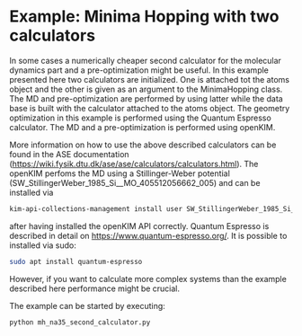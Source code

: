 # Example: Minima Hopping with two calculators
In some cases a numerically cheaper second calculator for the molecular dynamics part and a pre-optimization might be useful. In this example presented here two calculators are initialized. One is attached tot the atoms object and the other is given as an argument to the MinimaHopping class. The MD and pre-optimization are performed by using latter while the data base is built with the calculator attached to the atoms object. The geometry optimization in this example is performed using the Quantum Espresso calculator. The MD and a pre-optimization is performed using openKIM.

More information on how to use the above described calculators can be found in the ASE documentation (https://wiki.fysik.dtu.dk/ase/ase/calculators/calculators.html). The openKIM perfoms the MD using a Stillinger-Weber potential (SW_StillingerWeber_1985_Si__MO_405512056662_005) and can be installed via
```bash
kim-api-collections-management install user SW_StillingerWeber_1985_Si__MO_405512056662_005
```
after having installed the openKIM API correctly. Quantum Espresso is described in detail on https://www.quantum-espresso.org/. It is possible to installed via sudo:
```bash
sudo apt install quantum-espresso
```
However, if you want to calculate more complex systems than the example described here performance might be crucial. 



The example can be started by executing:
```bash
python mh_na35_second_calculator.py
```
